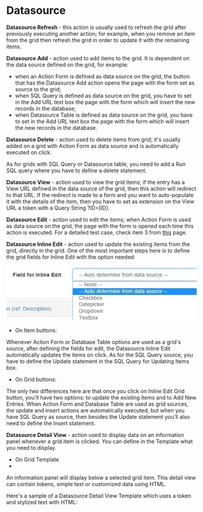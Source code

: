 # Datasource

**Datasource Refresh** - this action is usually used to refresh the grid after previously executing another action; for example, when you remove an item from the grid then refresh the grid in order to update it with the remaining items.

**Datasource Add** - action used to add items to the grid. It is dependent on the data source defined on the grid, for example:
* when an Action Form is defined as data source on the grid, the button that has the Datasource Add action opens the page with the form set as source to the grid;
* when SQL Query is defined as data source on the grid, you have to set in the Add URL text box the page with the form which will insert the new records in the database;
* when Datasource Table is defined as data source on the grid, you have to set in the Add URL text box the page with the form which will insert the new records in the database.

**Datasource Delete** - action used to delete items from grid; it's usually added on a grid with Action Form as data source and is automatically executed on click. 

As for grids with SQL Query or Datasource table, you need to add a Run SQL query where you have to define a delete statement. 

**Datasource View** - action used to view the grid items; if the entry has a View URL defined in the data source of the grid, then this action will redirect to that URL. If the redirect is made to a form and you want to auto-populate it with the details of the item, then you have to set as extension on the View URL a token with a Query String ?ID=[ID].

**Datasource Edit** - action used to edit the items; when Action Form is used as data source on the grid, the page with the form is opened each time this action is executed. For a detailed test case, check item 3 from [this](examples.md) page. 

**Datasource Inline Edit** - action used to update the existing items from the grid, directly in the grid. One of the most important steps here is to define the grid fields for Inline Edit with the option needed:

![](images/inline.jpg)

* On Item buttons:

Whenever Action Form or Database Table options are used as a grid's source, after defining the fields for edit, the Datasource Inline Edit automatically updates the items on click. As for the SQL Query source, you have to define the Update statement in the SQL Query for Updating Items box.

* On Grid buttons:

The only two differences here are that once you click on Inline Edit Grid button, you'll have two options: to update the existing items and to Add New Entries. When Action Form and Database Table are used as grid sources, the update and insert actions are automatically executed, but when you have SQL Query as source, then besides the Update statement you'll also need to define the Insert statement. 

**Datasource Detail View** - action used to display data on an information panel whenever a grid item is clicked. You can define in the Template what you need to display.
* On Grid Template 
* 
An information panel will display below a selected grid item. This detail view can contain tokens, simple text or customized data using HTML. 


Here's a sample of a Datasource Detail View Template which uses a token and stylized text with HTML: